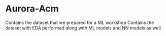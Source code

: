 # Aurora-Acm

Contains the dataset that we prepared for a ML workshop
Contains the dataset with EDA performed along with ML models and NN models as well
